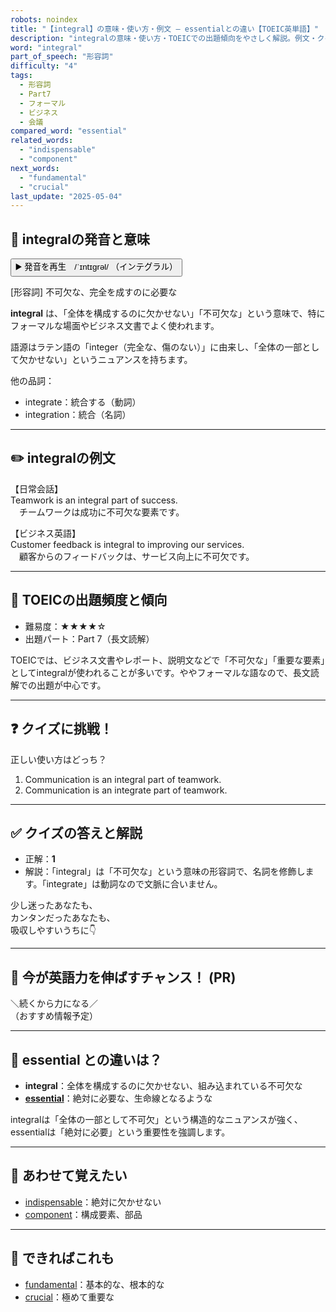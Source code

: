 ```yaml
---
robots: noindex
title: "【integral】の意味・使い方・例文 ― essentialとの違い【TOEIC英単語】"
description: "integralの意味・使い方・TOEICでの出題傾向をやさしく解説。例文・クイズ付きでessentialとの違いもわかりやすく学べます。"
word: "integral"
part_of_speech: "形容詞"
difficulty: "4"
tags:
  - 形容詞
  - Part7
  - フォーマル
  - ビジネス
  - 会議
compared_word: "essential"
related_words:
  - "indispensable"
  - "component"
next_words:
  - "fundamental"
  - "crucial"
last_update: "2025-05-04"
---
```


## 🔰 integralの発音と意味

<button class="play-audio" onclick="playTTS('integral')">
  <span class="play-audio-main">
    ▶️ 発音を再生　/ˈɪntɪɡrəl/
  </span>
  <span class="play-audio-sub">
    （インテグラル）
  </span>
</button>

[形容詞] 不可欠な、完全を成すのに必要な

**integral** は、「全体を構成するのに欠かせない」「不可欠な」という意味で、特にフォーマルな場面やビジネス文書でよく使われます。

語源はラテン語の「integer（完全な、傷のない）」に由来し、「全体の一部として欠かせない」というニュアンスを持ちます。

他の品詞：  
- integrate：統合する（動詞）
- integration：統合（名詞）

---

## ✏️ integralの例文

【日常会話】  
Teamwork is an integral part of success.  
　チームワークは成功に不可欠な要素です。

【ビジネス英語】  
Customer feedback is integral to improving our services.  
　顧客からのフィードバックは、サービス向上に不可欠です。

---

## 🎯 TOEICの出題頻度と傾向

- 難易度：★★★★☆
- 出題パート：Part 7（長文読解）

TOEICでは、ビジネス文書やレポート、説明文などで「不可欠な」「重要な要素」としてintegralが使われることが多いです。ややフォーマルな語なので、長文読解での出題が中心です。

---

## ❓ クイズに挑戦！

正しい使い方はどっち？

1. Communication is an integral part of teamwork.  
2. Communication is an integrate part of teamwork.

---

## ✅ クイズの答えと解説

- 正解：**1**
- 解説：「integral」は「不可欠な」という意味の形容詞で、名詞を修飾します。「integrate」は動詞なので文脈に合いません。

少し迷ったあなたも、  
カンタンだったあなたも、  
吸収しやすいうちに👇️

---

## 🚀 今が英語力を伸ばすチャンス！ (PR)

<div class="info-center">
＼続くから力になる／<br>  
（おすすめ情報予定）
</div>

---

## 🤔  essential との違いは？

- **integral**：全体を構成するのに欠かせない、組み込まれている不可欠な
- **[essential](/word/essential)**：絶対に必要な、生命線となるような

integralは「全体の一部として不可欠」という構造的なニュアンスが強く、essentialは「絶対に必要」という重要性を強調します。

---

## 🧩 あわせて覚えたい

- [indispensable](/word/indispensable)：絶対に欠かせない
- [component](/word/component)：構成要素、部品

---

## 📖 できればこれも

- [fundamental](/word/fundamental)：基本的な、根本的な
- [crucial](/word/crucial)：極めて重要な

<!-- cvid: aid41_bid33 -->
